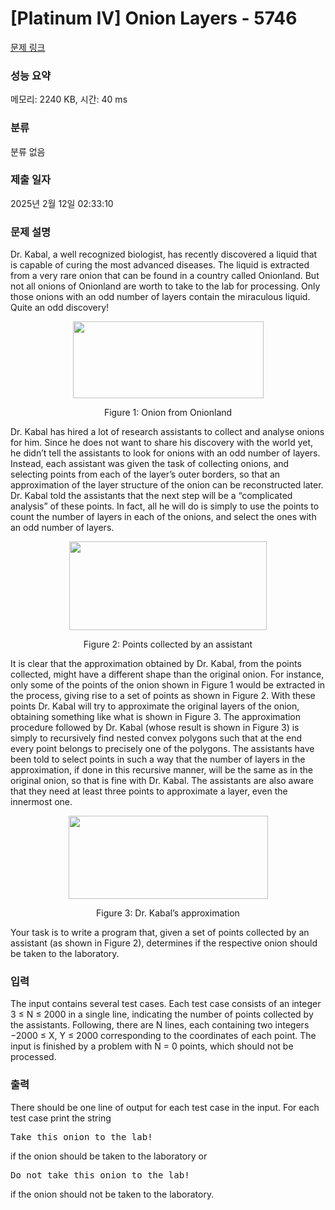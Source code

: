 # [Platinum IV] Onion Layers - 5746 

[문제 링크](https://www.acmicpc.net/problem/5746) 

### 성능 요약

메모리: 2240 KB, 시간: 40 ms

### 분류

분류 없음

### 제출 일자

2025년 2월 12일 02:33:10

### 문제 설명

<p>Dr. Kabal, a well recognized biologist, has recently discovered a liquid that is capable of curing the most advanced diseases. The liquid is extracted from a very rare onion that can be found in a country called Onionland. But not all onions of Onionland are worth to take to the lab for processing. Only those onions with an odd number of layers contain the miraculous liquid. Quite an odd discovery!</p>

<p style="text-align: center;"><img alt="" src="https://onlinejudgeimages.s3-ap-northeast-1.amazonaws.com/problem/5746/1.png" style="height:123px; width:305px"></p>

<p style="text-align: center;">Figure 1: Onion from Onionland</p>

<p>Dr. Kabal has hired a lot of research assistants to collect and analyse onions for him. Since he does not want to share his discovery with the world yet, he didn’t tell the assistants to look for onions with an odd number of layers. Instead, each assistant was given the task of collecting onions, and selecting points from each of the layer’s outer borders, so that an approximation of the layer structure of the onion can be reconstructed later. Dr. Kabal told the assistants that the next step will be a “complicated analysis” of these points. In fact, all he will do is simply to use the points to count the number of layers in each of the onions, and select the ones with an odd number of layers.</p>

<p style="text-align: center;"><img alt="" src="https://onlinejudgeimages.s3-ap-northeast-1.amazonaws.com/problem/5746/2.png" style="height:142px; width:316px"></p>

<p style="text-align: center;">Figure 2: Points collected by an assistant</p>

<p>It is clear that the approximation obtained by Dr. Kabal, from the points collected, might have a different shape than the original onion. For instance, only some of the points of the onion shown in Figure 1 would be extracted in the process, giving rise to a set of points as shown in Figure 2. With these points Dr. Kabal will try to approximate the original layers of the onion, obtaining something like what is shown in Figure 3. The approximation procedure followed by Dr. Kabal (whose result is shown in Figure 3) is simply to recursively find nested convex polygons such that at the end every point belongs to precisely one of the polygons. The assistants have been told to select points in such a way that the number of layers in the approximation, if done in this recursive manner, will be the same as in the original onion, so that is fine with Dr. Kabal. The assistants are also aware that they need at least three points to approximate a layer, even the innermost one.</p>

<p style="text-align: center;"><img alt="" src="https://onlinejudgeimages.s3-ap-northeast-1.amazonaws.com/problem/5746/3.png" style="height:133px; width:319px"></p>

<p style="text-align: center;">Figure 3: Dr. Kabal’s approximation</p>

<p>Your task is to write a program that, given a set of points collected by an assistant (as shown in Figure 2), determines if the respective onion should be taken to the laboratory.</p>

### 입력 

 <p>The input contains several test cases. Each test case consists of an integer 3 ≤ N ≤ 2000 in a single line, indicating the number of points collected by the assistants. Following, there are N lines, each containing two integers −2000 ≤ X, Y ≤ 2000 corresponding to the coordinates of each point. The input is finished by a problem with N = 0 points, which should not be processed.</p>

### 출력 

 <p>There should be one line of output for each test case in the input. For each test case print the string</p>

<pre>Take this onion to the lab!</pre>

<p>if the onion should be taken to the laboratory or</p>

<pre>Do not take this onion to the lab!</pre>

<p>if the onion should not be taken to the laboratory.</p>

